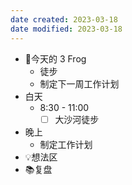 ```yaml
---
date created: 2023-03-18 
date modified: 2023-03-18
---
```

- 🐸今天的 3 Frog
	- 徒步
	- 制定下一周工作计划
- 白天
	- 8:30 - 11:00
		- [ ] 大沙河徒步
- 晚上
	- 制定工作计划
- 💡想法区
- 📚复盘
